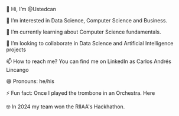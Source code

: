 👋 Hi, I’m @Ustedcan

👀 I’m interested in Data Science, Computer Science and Business.

🌱 I’m currently learning about Computer Science fundamentals.

💞️ I’m looking to collaborate in Data Science and Artificial Intelligence projects

📫 How to reach me? You can find me on LinkedIn as Carlos Andrés Lincango

😄 Pronouns: he/his

⚡ Fun fact: Once I played the trombone in an Orchestra. Here

🤓 In 2024 my team won the RIIAA's Hackhathon.

<!---
Ustedcan/Ustedcan is a ✨ special ✨ repository because its `README.md` (this file) appears on your GitHub profile.
You can click the Preview link to take a look at your changes.
--->
